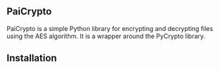 ## PaiCrypto

PaiCrypto is a simple Python library for encrypting and decrypting files using the AES algorithm. It is a wrapper around the PyCrypto library.

## Installation
